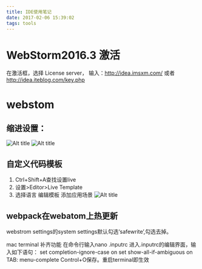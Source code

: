 ```yaml
---
title: IDE使用笔记
date: 2017-02-06 15:39:02
tags: tools
---
```

# WebStorm2016.3 激活
在激活框，选择 License server， 输入：http://idea.imsxm.com/
或者 http://idea.iteblog.com/key.php
# webstom
## 缩进设置：
![Alt title](/images/tab1.png)
![Alt title](/images/tab2.png)

## 自定义代码模板
1. Ctrl+Shift+A查找设置live
2. 设置>Editor>Live Template
3. 选择语言 编辑模板 添加应用场景
![Alt title](/images/IDE1.png)

## webpack在webatom上热更新
webstrom settings的system settings默认勾选‘safewrite’,勾选去掉。


mac terminal 补齐功能
在命令行输入nano .inputrc
进入.inputrc的编辑界面，输入如下语句：
set completion-ignore-case on set show-all-if-ambiguous on TAB: menu-complete
Control+O保存。重启terminal即生效
